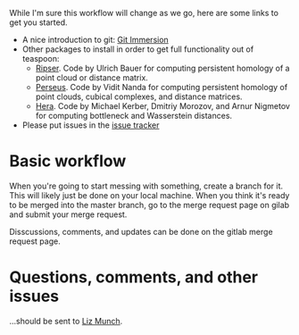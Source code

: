 While I'm sure this workflow will change as we go, here are some links to get you started.

- A nice introduction to git: [Git Immersion](http://gitimmersion.com/)
- Other packages to install in order to get full functionality out of teaspoon:
    - [Ripser](https://github.com/Ripser/ripser). Code by Ulrich Bauer for computing persistent homology of a point cloud or distance matrix.
    - [Perseus](http://people.maths.ox.ac.uk/nanda/perseus/index.html). Code by Vidit Nanda for computing persistent homology of point clouds, cubical complexes, and distance matrices.
    - [Hera](https://bitbucket.org/grey_narn/hera). Code by Michael Kerber, Dmitriy Morozov, and Arnur Nigmetov for computing bottleneck and Wasserstein distances.
- Please put issues in the [issue tracker](https://gitlab.msu.edu/TSAwithTDA/teaspoon/issues)

# Basic workflow

When you're going to start messing with something, create a branch for it.  This will likely just be done on your local machine.  When you think it's ready to be merged into the master branch, go to the merge request page on gilab and submit your merge request.

Disscussions, comments, and updates can be done on the gitlab merge request page.  


# Questions, comments, and other issues
...should be sent to [Liz Munch](mailto:muncheli@msu.edu).